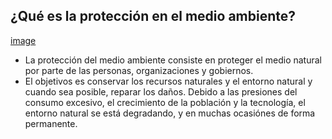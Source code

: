 ## ¿Qué es la protección en el medio ambiente?
[image](2.PNG)

- La protección del medio ambiente consiste en proteger el medio natural por parte de las personas, organizaciones y gobiernos.
-  El objetivos es conservar los recursos naturales y el entorno natural y cuando sea posible, reparar los daños. Debido a las presiones del consumo excesivo, el crecimiento de la población y la tecnología, el entorno natural se está degradando, y en muchas ocasiónes de forma permanente.
